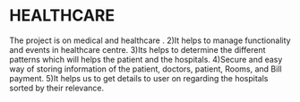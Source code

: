 # HEALTHCARE
The project is on medical and healthcare .  2)It helps to manage functionality and events in healthcare centre.  3)Its helps to determine the different patterns which will helps the patient and the hospitals.  4)Secure and easy way of storing information of the patient, doctors, patient, Rooms, and Bill payment.  5)It helps us to get details to user on regarding the hospitals sorted by their relevance.
